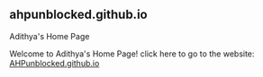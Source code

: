 ahpunblocked.github.io
---
Adithya's Home Page

Welcome to Adithya's Home Page! click here to go to the website: [AHPunblocked.github.io](https://ahpunblocked.github.io/)
